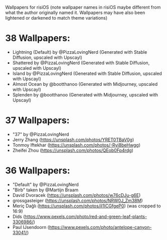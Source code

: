 Wallpapers for risiOS (note wallpaper names in risiOS maybe different from what the author originally named it. Wallpapers may have also been lightened or darkened to match theme variations)

# 38 Wallpapers:
- Lightning (Default) by @PizzaLovingNerd (Generated with Stable Diffusion, upscaled with Upscayl)
- Shattered by @PizzaLovingNerd (Generated with Stable Diffusion, upscaled with Upscayl)
- Island by @PizzaLovingNerd (Generated with Stable Diffusion, upscaled with Upscayl)
- Almost Ocean by @bootthanoo (Generated with Midjourney, upscaled with Upscayl)
- Splenden by @bootthanoo (Generated with Midjourney, upscaled with Upscayl)

# 37 Wallpapers:
- "37" by @PizzaLovingNerd
- Jerry Zhang (https://unsplash.com/photos/YRET0TBaV0g)
- Tonmoy Iftekhar (https://unsplash.com/photos/-Ryi8beHwgg)
- Zheifei Zhou (https://unsplash.com/photos/QEob0Fp4rdg)

# 36 Wallpapers:
- "Default" by @PizzaLovingNerd
- "Birb" taken by @Martijn Braam
- David Dvoracek (https://unsplash.com/photos/w76cDJu-g6E)
- grossgasteiger (https://unsplash.com/photos/NRW0J_Zm38M)
- Meriç Dağlı (https://unsplash.com/photos/iI1lCGfgeP0) (was cropped to 16:9)
- Dids (https://www.pexels.com/photo/red-and-green-leaf-plants-3306986/)
- Paul IJsendoorn (https://www.pexels.com/photo/antelope-canyon-33041/)

